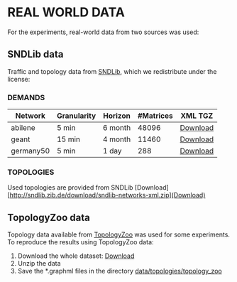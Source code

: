 # REAL WORLD DATA
For the experiments, real-world data from two sources was used:

## SNDLib data
Traffic and topology data from [SNDLib](http://sndlib.zib.de/home.action), which we redistribute under the license: 
### DEMANDS
|Network   | Granularity | Horizon | #Matrices | XML TGZ  |
|----------|-------------|---------|-----------|----------|
|abilene   | 5 min       | 6 month | 48096     | [Download](http://sndlib.zib.de/download/directed-abilene-zhang-5min-over-6months-ALL.tgz) 
|geant	   | 15 min      | 4 month | 11460     | [Download](http://sndlib.zib.de/download/directed-geant-uhlig-15min-over-4months-ALL.tgz) 
|germany50 | 5 min       | 1 day   | 288       | [Download](http://sndlib.zib.de/download/directed-germany50-DFN-aggregated-5min-over-1day.tgz) 

### TOPOLOGIES
Used topologies are provided from SNDLib [Download][http://sndlib.zib.de/download/sndlib-networks-xml.zip](Download)

## TopologyZoo data
Topology data available from [TopologyZoo](https://www.topology-zoo.org/dataset.html) was used for some experiments.
To reproduce the results using TopologyZoo data:
1. Download the whole dataset: [Download](https://www.topology-zoo.org/files/archive.zip)
2. Unzip the data
3. Save the *.graphml files in the directory [data/topologies/topology_zoo](data/topologies/topology_zoo/)

